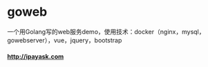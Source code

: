 # goweb

一个用Golang写的web服务demo，使用技术：docker（nginx，mysql，gowebserver），vue，jquery，bootstrap
#### http://ipayask.com
